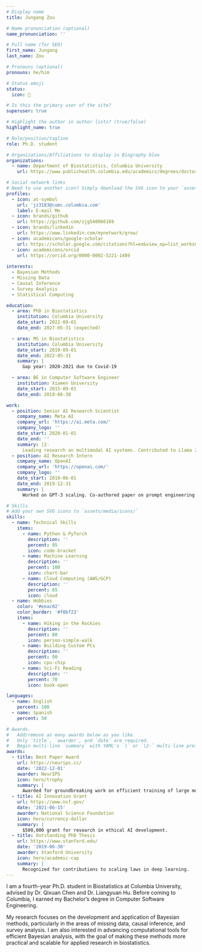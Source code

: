 ```yaml
---
# Display name
title: Jungang Zou

# Name pronunciation (optional)
name_pronunciation: ''

# Full name (for SEO)
first_name: Jungang
last_name: Zou

# Pronouns (optional)
pronouns: he/him

# Status emoji
status:
  icon: 🚀

# Is this the primary user of the site?
superuser: true

# Highlight the author in author lists? (true/false)
highlight_name: true

# Role/position/tagline
role: Ph.D. student

# Organizations/Affiliations to display in Biography blox
organizations:
  - name: Department of Biostatistics, Columbia University
    url: https://www.publichealth.columbia.edu/academics/degrees/doctoral-programs/doctor-philosophy/biostatistics/student-profiles

# Social network links
# Need to use another icon? Simply download the SVG icon to your `assets/media/icons/` folder.
profiles:
  - icon: at-symbol
    url: 'jz3183@cumc.columbia.com'
    label: E-mail Me
  - icon: brands/github
    url: https://github.com/zjg540066169
  - icon: brands/linkedin
    url: https://www.linkedin.com/mynetwork/grow/
  - icon: academicons/google-scholar
    url: https://scholar.google.com/citations?hl=en&view_op=list_works&gmla=AH8HC4yT2BveUW_G_2oAZHHcZDxrrfCIu7gCgMb0nmnOs1_w-EqbmsiU_zpfSmm7Fal5eVbLGEO-_gvm4e91Hw&user=rhESlrQAAAAJ
  - icon: academicons/orcid
    url: https://orcid.org/0000-0002-5221-1489
    
interests:
  - Bayesian Methods
  - Missing Data
  - Causal Inference
  - Survey Analysis
  - Statistical Computing

education:
  - area: PhD in Biostatistics
    institution: Columbia University
    date_start: 2022-09-01
    date_end: 2027-05-31 (expected)

  - area: MS in Biostatistics
    institution: Columbia University
    date_start: 2019-09-01
    date_end: 2022-05-31
    summary: |
      Gap year: 2020-2021 due to Covid-19

  - area: BE in Computer Software Engineer
    institution: Xiamen University
    date_start: 2015-09-01
    date_end: 2019-06-30

work:
  - position: Senior AI Research Scientist
    company_name: Meta AI
    company_url: 'https://ai.meta.com/'
    company_logo: ''
    date_start: 2020-01-01
    date_end: ''
    summary: |2-
      Leading research on multimodal AI systems. Contributed to Llama 2 and other open-source models. 50+ citations in 3 years.
  - position: AI Research Intern
    company_name: OpenAI
    company_url: 'https://openai.com/'
    company_logo: ''
    date_start: 2019-06-01
    date_end: 2019-12-31
    summary: |
      Worked on GPT-3 scaling. Co-authored paper on prompt engineering.

# Skills
# Add your own SVG icons to `assets/media/icons/`
skills:
  - name: Technical Skills
    items:
      - name: Python & PyTorch
        description: ''
        percent: 95
        icon: code-bracket
      - name: Machine Learning
        description: ''
        percent: 100
        icon: chart-bar
      - name: Cloud Computing (AWS/GCP)
        description: ''
        percent: 85
        icon: cloud
  - name: Hobbies
    color: '#eeac02'
    color_border: '#f0bf23'
    items:
      - name: Hiking in the Rockies
        description: ''
        percent: 80
        icon: person-simple-walk
      - name: Building Custom PCs
        description: ''
        percent: 90
        icon: cpu-chip
      - name: Sci-Fi Reading
        description: ''
        percent: 70
        icon: book-open

languages:
  - name: English
    percent: 100
  - name: Spanish
    percent: 50

# Awards.
#   Add/remove as many awards below as you like.
#   Only `title`, `awarder`, and `date` are required.
#   Begin multi-line `summary` with YAML's `|` or `|2-` multi-line prefix and indent 2 spaces below.
awards:
  - title: Best Paper Award
    url: https://neurips.cc/
    date: '2022-12-01'
    awarder: NeurIPS
    icon: hero/trophy
    summary: |
      Awarded for groundbreaking work on efficient training of large models.
  - title: AI Innovation Grant
    url: https://www.nsf.gov/
    date: '2021-06-15'
    awarder: National Science Foundation
    icon: hero/currency-dollar
    summary: |
      $500,000 grant for research in ethical AI development.
  - title: Outstanding PhD Thesis
    url: https://www.stanford.edu/
    date: '2019-06-30'
    awarder: Stanford University
    icon: hero/academic-cap
    summary: |
      Recognized for contributions to scaling laws in deep learning.
---
```


I am a fourth-year Ph.D. student in Biostatistics at Columbia University, advised by Dr. Qixuan Chen and Dr. Liangyuan Hu. Before coming to Columbia, I earned my Bachelor’s degree in Computer Software Engineering.

My research focuses on the development and application of Bayesian methods, particularly in the areas of missing data, causal inference, and survey analysis. I am also interested in advancing computational tools for efficient Bayesian analysis, with the goal of making these methods more practical and scalable for applied research in biostatistics.
